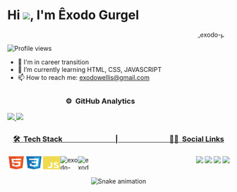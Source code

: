 # Hi <img src="https://raw.githubusercontent.com/kaueMarques/kaueMarques/master/hi.gif" width="30px">, I'm Êxodo Gurgel</h1>
<img align="right" alt="exodo-pic" height="200" style="border-radius:50px;" src="https://pbs.twimg.com/media/FK2MJwSWQAgSC0E?format=jpg&name=medium">
<br>
<p align="left"> <img src="https://komarev.com/ghpvc/?username=exodogurgel&color=yellow" alt="Profile views" /> </p>

- 🔭 I'm in career transition
- 🌱 I’m currently learning HTML, CSS, JAVASCRIPT
- 📫 How to reach me: exodowellis@gmail.com

##
<div align="center">
  <h3>⚙️ &nbsp;GitHub Analytics</h3>
</div>
<div align="left">
  <a href="https://github.com/exodogugel">
  <img width="503em" src="https://github-readme-stats.vercel.app/api?username=exodogurgel&show_icons=true&theme=dark&include_all_commits=true&count_private=true"/>
  <img width="503em" src="https://github-readme-stats.vercel.app/api/top-langs/?username=exodogurgel&layout=compact&langs_count=7&theme=dark"/>
</div>
 
##  
  
 <div align="center"> 
   <h3>🛠 &nbsp;Tech Stack &nbsp;&nbsp;&nbsp;&nbsp;&nbsp;&nbsp;&nbsp;&nbsp;&nbsp;&nbsp;&nbsp;&nbsp;&nbsp;&nbsp;&nbsp;&nbsp;&nbsp;&nbsp;&nbsp;&nbsp;&nbsp;&nbsp;&nbsp;&nbsp;&nbsp;&nbsp;&nbsp;&nbsp;&nbsp;&nbsp;|&nbsp;&nbsp;&nbsp;&nbsp;&nbsp;&nbsp;&nbsp;&nbsp;&nbsp;&nbsp;&nbsp;&nbsp;&nbsp;&nbsp;&nbsp;&nbsp;&nbsp;&nbsp;&nbsp;&nbsp;&nbsp;&nbsp;&nbsp;&nbsp;&nbsp;&nbsp;&nbsp;&nbsp;&nbsp;&nbsp;🧑🏻 &nbsp;Social Links</h3>

###   
  
  <div style="display: inline_block" align="left">
  <img align="left" alt="exodo-HTML" height="30" width="40" src="https://raw.githubusercontent.com/devicons/devicon/master/icons/html5/html5-original.svg">
  <img align="left" alt="exodo-CSS" height="30" width="40" src="https://raw.githubusercontent.com/devicons/devicon/master/icons/css3/css3-original.svg">
  <img align="left" alt="exodo-Js" height="30" width="40" src="https://raw.githubusercontent.com/devicons/devicon/master/icons/javascript/javascript-plain.svg">
  <img align="left" alt="exodo-Csharp" height="30" width="40" src="https://cdn.jsdelivr.net/gh/devicons/devicon/icons/git/git-original.svg">
  <img align="left" alt="exodo-Csharp" height="30" width="30" src="https://encrypted-tbn0.gstatic.com/images?q=tbn:ANd9GcRTFSIO_dsJJiOX3Sntwxpw6lUIJKI0ueBlRpcQ3q57xVOw4-bCAQ2eX0v_5v2sf5CIiNA&usqp=CAU">
     <div align="right">
   <a href="https://www.instagram.com/exodogurgel/" target="_blank"><img src="https://img.shields.io/badge/-Instagram-%23E4405F?style=for-the-badge&logo=instagram&logoColor=white" target="_blank"></a>
   <a href="https://wa.me/55084999406834" target="_blank"><img src="https://img.shields.io/badge/WhatsApp-25D366?style=for-the-badge&logo=whatsapp&logoColor=white" target="_blank"></a> 
    <a href = "mailto:exodowellis@gmail.com"><img src="https://img.shields.io/badge/Gmail-D14836?style=for-the-badge&logo=gmail&logoColor=white" target="_blank"></a>
    <a href="https://www.linkedin.com" target="_blank"><img src="https://img.shields.io/badge/-LinkedIn-%230077B5?style=for-the-badge&logo=linkedin&logoColor=white" target="_blank"></a> 
     </div>
 </div>
    
##
   
  ![Snake animation](https://github.com/exodogurgel/exodogurgel/blob/output/github-contribution-grid-snake.svg)
